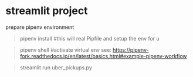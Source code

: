 # streamlit project


prepare pipenv environment

> pipenv install #this will real Pipfile and setup the env for u

> pipenv shell #activate virtual env
see: https://pipenv-fork.readthedocs.io/en/latest/basics.html#example-pipenv-workflow

> streamlit run uber_pickups.py



